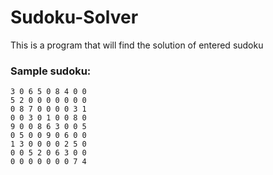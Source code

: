 # Sudoku-Solver
This is a program that will find the solution of entered sudoku

### Sample sudoku:  

    3 0 6 5 0 8 4 0 0
    5 2 0 0 0 0 0 0 0
    0 8 7 0 0 0 0 3 1
    0 0 3 0 1 0 0 8 0
    9 0 0 8 6 3 0 0 5
    0 5 0 0 9 0 6 0 0
    1 3 0 0 0 0 2 5 0
    0 0 5 2 0 6 3 0 0
    0 0 0 0 0 0 0 7 4
